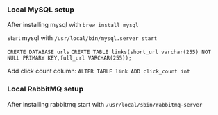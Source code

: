 ### Local MySQL setup

After installing mysql with
```brew install mysql ```

start mysql with 
```/usr/local/bin/mysql.server start```

```CREATE DATABASE urls``` 
```CREATE TABLE links(short_url varchar(255) NOT NULL PRIMARY KEY,full_url VARCHAR(255));```

Add click count column: 
```ALTER TABLE link ADD click_count int```

### Local RabbitMQ setup

After installing rabbitmq start with
```/usr/local/sbin/rabbitmq-server```


